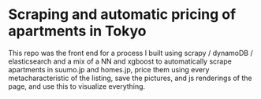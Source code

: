 # Scraping and automatic pricing of apartments in Tokyo
This repo was the front end for a process I built using scrapy / dynamoDB / elasticsearch and a mix of a NN and xgboost to automatically scrape apartments in suumo.jp and homes.jp, price them using every metacharacteristic of the listing, save the pictures, and js renderings of the page, and use this to visualize everything.
